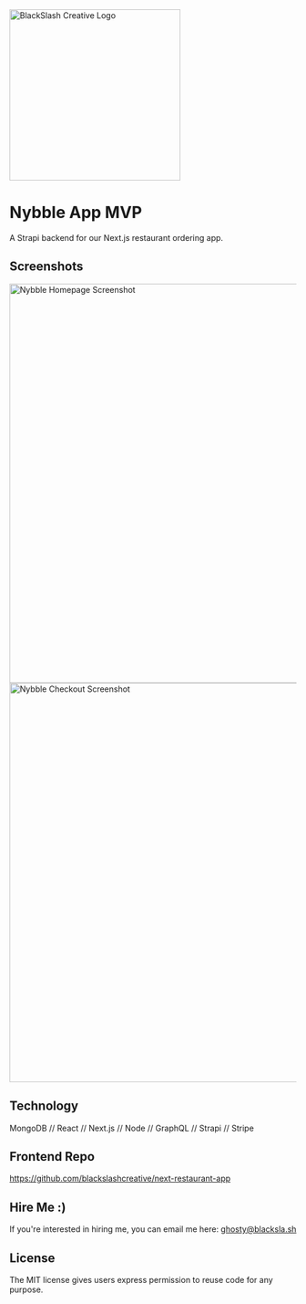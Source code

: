 <img src="https://blacksla.sh/github/img/blackslash-logo.svg" alt="BlackSlash Creative Logo" width="300" />

# Nybble App MVP
A Strapi backend for our Next.js restaurant ordering app.

## Screenshots
<img src="https://blacksla.sh/github/img/nybble.png" alt="Nybble Homepage Screenshot" width="700" />
<img src="https://blacksla.sh/github/img/nybble-checkout.png" alt="Nybble Checkout Screenshot" width="700" />

## Technology
MongoDB // React // Next.js // Node // GraphQL // Strapi // Stripe

## Frontend Repo
https://github.com/blackslashcreative/next-restaurant-app

## Hire Me :)
If you're interested in hiring me, you can email me here: [ghosty@blacksla.sh](mailto:ghosty@blacksla.sh)

## License
The MIT license gives users express permission to reuse code for any purpose. 